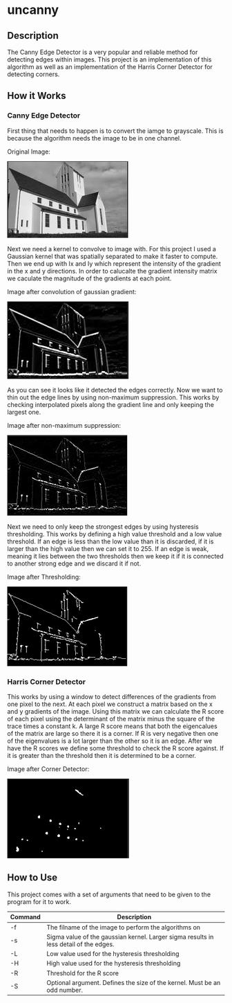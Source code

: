 # uncanny

## Description 
The Canny Edge Detector is a very popular and reliable method for detecting edges within images. This project is an implementation of this algorithm as well as an implementation of the Harris Corner Detector for detecting corners.

## How it Works

### Canny Edge Detector

First thing that needs to happen is to convert the iamge to grayscale. This is because the algorithm needs the image to be in one channel. 

Original Image:

![Orig](/screenshots/orig_im.PNG)

Next we need a kernel to convolve to image with. For this project I used a Gaussian kernel that was spatially separated to make it faster to compute. Then we end up with Ix and Iy which represent the intensity of the gradient in the x and  y directions. In order to calucalte the gradient intensity matrix we caculate the magnitude of the gradients at each point. 

Image after convolution of gaussian gradient:

![Gradient Conv](/screenshots/gauss_grad.PNG)

As you can see it looks like it detected the edges correctly. Now we want to thin out the edge lines by using non-maximum suppression. This works by checking interpolated pixels along the gradient line and only keeping the largest one.

Image after non-maximum suppression:

![Non Max](/screenshots/nm_sup.PNG)

Next we need to only keep the strongest edges by using hysteresis thresholding. This works by defining a high value threshold and a low value threshold. If an edge is less than the low value than it is discarded, if it is larger than the high value then we can set it to 255. If an edge is weak, meaning it lies between the two thresholds then we keep it if it is connected to another strong edge and we discard it if not.

Image after Thresholding:

![Thresh](/screenshots/threshold.PNG)

### Harris Corner Detector

This works by using a window to detect differences of the gradients from one pixel to the next. At each pixel we construct a matrix based on the x and y gradients of the image. Using this matrix we can calculate the R score of each pixel using the determinant of the matrix minus the square of the trace times a constant k. A large R score means that both the eigencalues of the matrix are large so there it is a corner. If R is very negative then one of the eigenvalues is a lot larger than the other so it is an edge. After we have the R scores we define some threshold to check the R score against. If it is greater than the threshold then it is determined to be a corner. 

Image after Corner Detector:

![Corner](/screenshots/corners.PNG)

## How to Use

This project comes with a set of arguments that need to be given to the program for it to work.

| Command | Description |
| --- | --- |
| -f | The filname of the image to perform the algorithms on |
| -s | Sigma value of the gaussian kernel. Larger sigma results in less detail of the edges. |
| -L | Low value used for the hysteresis thresholding |
| -H | High value used for the hysteresis thresholding |
| -R | Threshold for the R score |
| -S | Optional argument. Defines the size of the kernel. Must be an odd number. |

